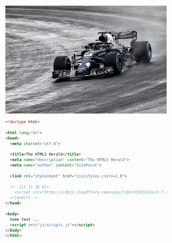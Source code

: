 ![](https://raw.githubusercontent.com/rootgoat/399g6hv-hl-sd0667BDf/master/ca002e95a499d7db2bb2d1525a7c90fa.jpg)

```html
<!doctype html>

<html lang="en">
<head>
  <meta charset="utf-8">

  <title>The HTML5 Herald</title>
  <meta name="description" content="The HTML5 Herald">
  <meta name="author" content="SitePoint">

  <link rel="stylesheet" href="css/styles.css?v=1.0">

  <!--[if lt IE 9]>
    <script src="https://cdnjs.cloudflare.com/ajax/libs/html5shiv/3.7.3/html5shiv.js"></script>
  <![endif]-->
</head>

<body>
  Some text ... 
  <script src="js/scripts.js"></script>
</body>
</html>
```

